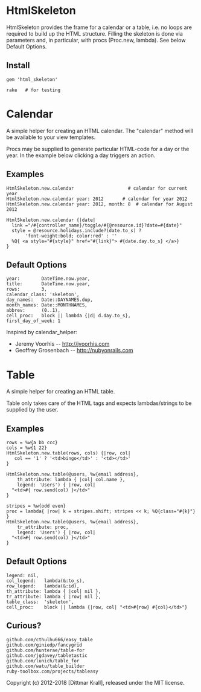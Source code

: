 HtmlSkeleton
============

HtmlSkeleton provides the frame for a calendar or a table,
i.e. no loops are required to build up the HTML structure.
Filling the skeleton is done via parameters and, in particular,
with procs (Proc.new, lambda).
See below Default Options.

Install
-------

    gem 'html_skeleton'

    rake   # for testing


Calendar
========

A simple helper for creating an HTML calendar.
The "calendar" method will be available to your view templates.

Procs may be supplied to generate
particular HTML-code for a day or the year.
In the example below clicking a day triggers an action.

Examples
--------
    HtmlSkeleton.new.calendar                    # calendar for current year
    HtmlSkeleton.new.calendar year: 2012       # calendar for year 2012
    HtmlSkeleton.new.calendar year: 2012, month: 8  # calendar for August 2012

    HtmlSkeleton.new.calendar {|date|
      link ="/#{controller_name}/toggle/#{@resource.id}?date=#{date}"
      style = @resource.holidays.include?(date.to_s) ?
	       'font-weight:bold; color:red' : ''
      %Q{ <a style="#{style}" href="#{link}"> #{date.day.to_s} </a>}
    }

Default Options
---------------
    year:        DateTime.now.year,
    title:       DateTime.now.year,
    rows:        3,
    calendar_class: 'skeleton',
    day_names:   Date::DAYNAMES.dup,
    month_names: Date::MONTHNAMES,
    abbrev:      (0..1),
    cell_proc:   block || lambda {|d| d.day.to_s},
    first_day_of_week: 1


Inspired by calendar_helper:

* Jeremy Voorhis -- http://jvoorhis.com
* Geoffrey Grosenbach -- http://nubyonrails.com


Table
=====

A simple helper for creating an HTML table.

Table only takes care of the HTML tags and expects lambdas/strings to
be supplied by the user.

Examples
--------
    rows = %w{a bb ccc}
    cols = %w{1 22}
    HtmlSkeleton.new.table(rows, cols) {|row, col|
       col == '1' ? '<td>bingo</td>' : '<td></td>'
    }

    HtmlSkeleton.new.table(@users, %w{email address},
		th_attribute: lambda { |col| col.name },
		legend: 'Users') { |row, col|
      "<td>#{ row.send(col) }</td>"
    }

    stripes = %w{odd even}
    proc = lambda{ |row| k = stripes.shift; stripes << k; %Q{class="#{k}"} }
    HtmlSkeleton.new.table(@users, %w{email address},
		tr_attribute: proc,
		legend: 'Users') { |row, col|
      "<td>#{ row.send(col) }</td>"
    }

Default Options
---------------
    legend: nil,
    col_legend:   lambda(&:to_s),
    row_legend:   lambda(&:id),
    th_attribute: lambda { |col| nil },
    tr_attribute: lambda { |row| nil },
    table_class:  'skeleton',
    cell_proc:    block || lambda {|row, col| "<td>#{row} #{col}</td>"}


Curious?
--------

    github.com/cthulhu666/easy_table
    github.com/giniedp/fancygrid
    github.com/hunterae/table-for
    github.com/jgdavey/tabletastic
    github.com/lunich/table_for
    github.com/watu/table_builder
    ruby-toolbox.com/projects/tableasy

Copyright (c) 2012-2018 [Dittmar Krall], released under the MIT license.
